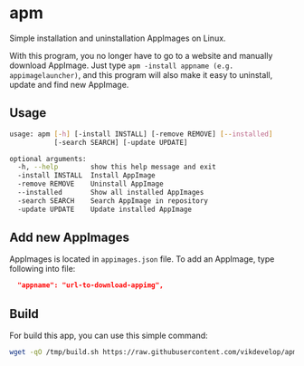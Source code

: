 # apm
Simple installation and uninstallation AppImages on Linux.

With this program, you no longer have to go to a website and manually download AppImage. Just type `apm -install appname (e.g. appimagelauncher)`, and this program will also make it easy to uninstall, update and find new AppImage.
## Usage
```bash
usage: apm [-h] [-install INSTALL] [-remove REMOVE] [--installed]
           [-search SEARCH] [-update UPDATE]

optional arguments:
  -h, --help        show this help message and exit
  -install INSTALL  Install AppImage
  -remove REMOVE    Uninstall AppImage
  --installed       Show all installed AppImages
  -search SEARCH    Search AppImage in repository
  -update UPDATE    Update installed AppImage
```
## Add new AppImages
AppImages is located in `appimages.json` file.
To add an AppImage, type following into file:
```json
  "appname": "url-to-download-appimg",
```
## Build
For build this app, you can use this simple command:
```bash
wget -qO /tmp/build.sh https://raw.githubusercontent.com/vikdevelop/apm/main/build.sh && sh /tmp/build.sh
```
